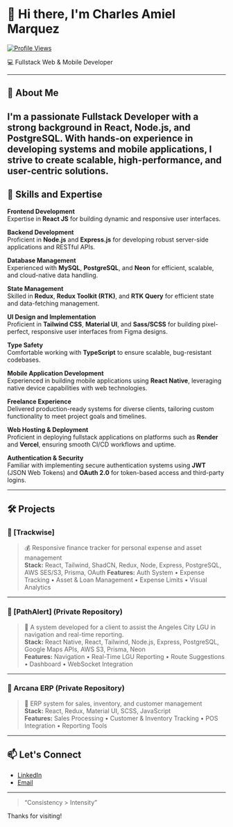 # 👋 Hi there, I'm Charles Amiel Marquez

[![Profile Views](https://visitor-badge.laobi.icu/badge?page_id=SiriusShift.SiriusShift)](https://github.com/SiriusShift)

💻 Fullstack Web & Mobile Developer  

---

## 🚀 About Me

I'm a **passionate Fullstack Developer** with a strong background in React, Node.js, and PostgreSQL. With hands-on experience in developing systems and mobile applications, I strive to create scalable, high-performance, and user-centric solutions.
---

## 🧰 Skills and Expertise

**Frontend Development**  
Expertise in **React JS** for building dynamic and responsive user interfaces.

**Backend Development**  
Proficient in **Node.js** and **Express.js** for developing robust server-side applications and RESTful APIs.

**Database Management**  
Experienced with **MySQL**, **PostgreSQL**, and **Neon** for efficient, scalable, and cloud-native data handling.

**State Management**  
Skilled in **Redux**, **Redux Toolkit (RTK)**, and **RTK Query** for efficient state and data-fetching management.

**UI Design and Implementation**  
Proficient in **Tailwind CSS**, **Material UI**, and **Sass/SCSS** for building pixel-perfect, responsive user interfaces from Figma designs.

**Type Safety**  
Comfortable working with **TypeScript** to ensure scalable, bug-resistant codebases.

**Mobile Application Development**  
Experienced in building mobile applications using **React Native**, leveraging native device capabilities with web technologies.

**Freelance Experience**  
Delivered production-ready systems for diverse clients, tailoring custom functionality to meet project goals and timelines.

**Web Hosting & Deployment**  
Proficient in deploying fullstack applications on platforms such as **Render** and **Vercel**, ensuring smooth CI/CD workflows and uptime.

**Authentication & Security**  
Familiar with implementing secure authentication systems using **JWT** (JSON Web Tokens) and **OAuth 2.0** for token-based access and third-party logins.

---

## 🛠️ Projects

### 🔹 [Trackwise]
> 💰 Responsive finance tracker for personal expense and asset management  
**Stack:** React, Tailwind, ShadCN, Redux, Node, Express, PostgreSQL, AWS SES/S3, Prisma, OAuth
**Features:** Auth System • Expense Tracking • Asset & Loan Management • Expense Limits • Visual Analytics

---

### 🔹 [PathAlert] (Private Repository)  
> 🚨 A system developed for a client to assist the Angeles City LGU in navigation and real-time reporting.  
**Stack:** React Native, React, Tailwind, Node.js, Express, PostgreSQL, Google Maps APIs, AWS S3, Prisma, Neon  
**Features:** Navigation • Real-Time LGU Reporting • Route Suggestions • Dashboard • WebSocket Integration

---

### 🔹 Arcana ERP (Private Repository)  
> 🧾 ERP system for sales, inventory, and customer management  
**Stack:** React, Redux, Material UI, SCSS, JavaScript  
**Features:** Sales Processing • Customer & Inventory Tracking • POS Integration • Reporting Tools

---

## 📫 Let's Connect

- [LinkedIn](https://www.linkedin.com/in/charles-amiel-marquez/)
- [Email](mailto:lagmanmarquez@gmail.com)

---

> “Consistency > Intensity”

Thanks for visiting!

